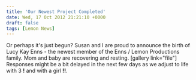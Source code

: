 ```yaml
---
title: 'Our Newest Project Completed'
date: Wed, 17 Oct 2012 21:21:10 +0000
draft: false
tags: [Lemon News]
---
```


Or perhaps it's just begun? Susan and I are proud to announce the birth of Lucy Kay Enns - the newest member of the Enns / Lemon Productions family. Mom and baby are recovering and resting. \[gallery link="file"\] Responses might be a bit delayed in the next few days as we adjust to life with 3 **!** and with a girl **!!**.